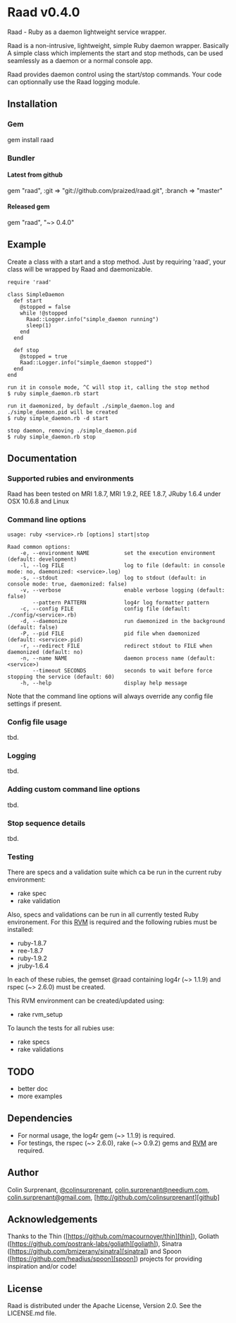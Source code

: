 # Raad v0.4.0

Raad - Ruby as a daemon lightweight service wrapper.

Raad is a non-intrusive, lightweight, simple Ruby daemon wrapper. Basically A simple class which implements
the start and stop methods, can be used seamlessly as a daemon or a normal console app.

Raad provides daemon control using the start/stop commands. Your code can optionnally use the Raad
logging module. 

## Installation

### Gem
gem install raad

### Bundler
#### Latest from github
gem "raad", :git => "git://github.com/praized/raad.git", :branch => "master"

#### Released gem
gem "raad", "~> 0.4.0"

## Example
Create a class with a start and a stop method. Just by requiring 'raad', your class will be 
wrapped by Raad and daemonizable.

    require 'raad'

    class SimpleDaemon
      def start
        @stopped = false
        while !@stopped
          Raad::Logger.info("simple_daemon running")
          sleep(1)
        end
      end

      def stop
        @stopped = true
        Raad::Logger.info("simple_daemon stopped")
      end
    end

    run it in console mode, ^C will stop it, calling the stop method
    $ ruby simple_daemon.rb start

    run it daemonized, by default ./simple_daemon.log and ./simple_daemon.pid will be created
    $ ruby simple_daemon.rb -d start

    stop daemon, removing ./simple_daemon.pid
    $ ruby simple_daemon.rb stop 

## Documentation

### Supported rubies and environments
Raad has been tested on MRI 1.8.7, MRI 1.9.2, REE 1.8.7, JRuby 1.6.4 under OSX 10.6.8 and Linux 


### Command line options
    usage: ruby <service>.rb [options] start|stop

    Raad common options:
        -e, --environment NAME           set the execution environment (default: development)
        -l, --log FILE                   log to file (default: in console mode: no, daemonized: <service>.log)
        -s, --stdout                     log to stdout (default: in console mode: true, daemonized: false)
        -v, --verbose                    enable verbose logging (default: false)
            --pattern PATTERN            log4r log formatter pattern
        -c, --config FILE                config file (default: ./config/<service>.rb)
        -d, --daemonize                  run daemonized in the background (default: false)
        -P, --pid FILE                   pid file when daemonized (default: <service>.pid)
        -r, --redirect FILE              redirect stdout to FILE when daemonized (default: no)
        -n, --name NAME                  daemon process name (default: <service>)
            --timeout SECONDS            seconds to wait before force stopping the service (default: 60)
        -h, --help                       display help message

Note that the command line options will always override any config file settings if present.
### Config file usage
tbd.

### Logging
tbd.

### Adding custom command line options
tbd.

### Stop sequence details
tbd.

### Testing
There are specs and a validation suite which ca be run in the current ruby environment:
- rake spec
- rake validation

Also, specs and validations can be run in all currently tested Ruby environement. For this [RVM][rvm] is required and the following rubies must be installed: 
- ruby-1.8.7
- ree-1.8.7
- ruby-1.9.2
- jruby-1.6.4

In each of these rubies, the gemset @raad containing log4r (~> 1.1.9) and rspec (~> 2.6.0) must be created.

This RVM environment can be created/updated using:
- rake rvm_setup

To launch the tests for all rubies use:
- rake specs
- rake validations


## TODO
- better doc
- more examples

## Dependencies
- For normal usage, the log4r gem (~> 1.1.9) is required.
- For testings, the rspec (~> 2.6.0), rake (~> 0.9.2) gems and [RVM][rvm] are required.

## Author
Colin Surprenant, [@colinsurprenant][twitter], [colin.surprenant@needium.com][needium], [colin.surprenant@gmail.com][gmail], [http://github.com/colinsurprenant][github]

## Acknowledgements
Thanks to the Thin ([https://github.com/macournoyer/thin][thin]), Goliath ([https://github.com/postrank-labs/goliath][goliath]), Sinatra ([https://github.com/bmizerany/sinatra][sinatra]) and Spoon ([https://github.com/headius/spoon][spoon]) projects for providing inspiration and/or code!

## License
Raad is distributed under the Apache License, Version 2.0. See the LICENSE.md file.

[needium]: colin.surprenant@needium.com
[gmail]: colin.surprenant@gmail.com
[twitter]: http://twitter.com/colinsurprenant
[github]: http://github.com/colinsurprenant
[thin]: https://github.com/macournoyer/thin
[goliath]: https://github.com/postrank-labs/goliath
[sinatra]: https://github.com/bmizerany/sinatra
[spoon]: https://github.com/headius/spoon
[rvm]: http://beginrescueend.com/
